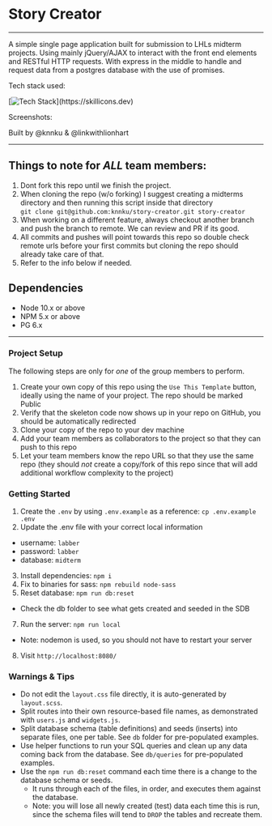 # Story Creator

---

A simple single page application built for submission to LHLs midterm projects. Using mainly jQuery/AJAX
to interact with the front end elements and RESTful HTTP requests. With express in the middle to handle and request data from a 
postgres database with the use of promises.

Tech stack used:

[![Tech Stack](https://skillicons.dev/icons?i=,html,css,js,jquery,express,)](https://skillicons.dev)

Screenshots: 


Built by @knnku & @linkwithlionhart

---

## Things to note for _ALL_ team members:
1. Dont fork this repo until we finish the project.
2. When cloning the repo (w/o forking) I suggest creating a midterms directory and then running this script inside that directory\
 `git clone git@github.com:knnku/story-creator.git story-creator`
3. When working on a different feature, always checkout another branch and push the branch to remote. We can review and PR if its good.
4. All commits and pushes will point towards this repo so double check remote urls before your first commits but cloning the repo should already take care of that.
5. Refer to the info below if needed.


## Dependencies

- Node 10.x or above
- NPM 5.x or above
- PG 6.x

---

### Project Setup

The following steps are only for _one_ of the group members to perform.

1. Create your own copy of this repo using the `Use This Template` button, ideally using the name of your project. The repo should be marked Public
2. Verify that the skeleton code now shows up in your repo on GitHub, you should be automatically redirected
3. Clone your copy of the repo to your dev machine
4. Add your team members as collaborators to the project so that they can push to this repo
5. Let your team members know the repo URL so that they use the same repo (they should _not_ create a copy/fork of this repo since that will add additional workflow complexity to the project)


### Getting Started

1. Create the `.env` by using `.env.example` as a reference: `cp .env.example .env`
2. Update the .env file with your correct local information 
  - username: `labber` 
  - password: `labber` 
  - database: `midterm`
3. Install dependencies: `npm i`
4. Fix to binaries for sass: `npm rebuild node-sass`
5. Reset database: `npm run db:reset`
  - Check the db folder to see what gets created and seeded in the SDB
7. Run the server: `npm run local`
  - Note: nodemon is used, so you should not have to restart your server
8. Visit `http://localhost:8080/`

### Warnings & Tips

- Do not edit the `layout.css` file directly, it is auto-generated by `layout.scss`.
- Split routes into their own resource-based file names, as demonstrated with `users.js` and `widgets.js`.
- Split database schema (table definitions) and seeds (inserts) into separate files, one per table. See `db` folder for pre-populated examples. 
- Use helper functions to run your SQL queries and clean up any data coming back from the database. See `db/queries` for pre-populated examples.
- Use the `npm run db:reset` command each time there is a change to the database schema or seeds. 
  - It runs through each of the files, in order, and executes them against the database. 
  - Note: you will lose all newly created (test) data each time this is run, since the schema files will tend to `DROP` the tables and recreate them.
